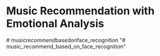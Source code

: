 # Music Recommendation with Emotional Analysis
#   m u s i c _ r e c o m m e n d _ b a s e d _ o n _ f a c e _ r e c o g n i t i o n  
 "# music_recommend_based_on_face_recognition" 
